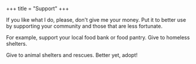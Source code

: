 +++
title = "Support"
+++

If you like what I do, please, don't give me your money.  Put it to better use by supporting your community and those that are less fortunate.

For example, support your local food bank or food pantry.  Give to homeless shelters.

Give to animal shelters and rescues.  Better yet, adopt!

